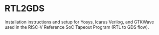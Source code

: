 # RTL2GDS
Installation instructions and setup for Yosys, Icarus Verilog, and GTKWave used in the RISC-V Reference SoC Tapeout Program (RTL to GDS flow).
